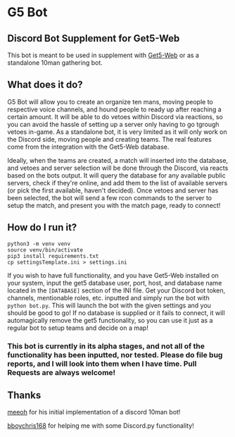 # G5 Bot
## Discord Bot Supplement for Get5-Web
This bot is meant to be used in supplement with [Get5-Web](https://github.com/phlexplexico/get5-web) or as a standalone 10man gathering bot.

## What does it do?
G5 Bot will allow you to create an organize ten mans, moving people to respective voice channels, and hound people to ready up after reaching a certain amount. It will be able to do vetoes within Discord via reactions, so you can avoid the hassle of setting up a server only having to go tgrough vetoes in-game. As a standalone bot, it is very limited as it will only work on the Discord side, moving people and creating teams. The real features come from the integration with the Get5-Web database.

Ideally, when the teams are created, a match will inserted into the database, and vetoes and server selection will be done through the Discord, via reacts based on the bots output. It will query the database for any available public servers, check if they're online, and add them to the list of available servers (or pick the first available, haven't decided). Once vetoes and server has been selected, the bot will send a few rcon commands to the server to setup the match, and present you with the match page, ready to connect!

## How do I run it?
```
python3 -m venv venv
source venv/bin/activate
pip3 install requirements.txt
cp settingsTemplate.ini > settings.ini
```

If you wish to have full functionality, and you have Get5-Web installed on your system, input the get5 database user, port, host, and database name located in the `[DATABASE]` section of the INI file. Get your Discord bot token, channels, mentionable roles, etc. inputted and simply run the bot with `python bot.py`. This will launch the bot with the given settings and you should be good to go! If no database is supplied or it fails to connect, it will automagically remove the get5 functionality, so you can use it just as a regular bot to setup teams and decide on a map!

### This bot is currently in its alpha stages, and not all of the functionality has been inputted, nor tested. Please do file bug reports, and I will look into them when I have time. Pull Requests are always welcome!

## Thanks
[meeoh](https://github.com/meeoh) for his initial implementation of a discord 10man bot!

[bboychris168](https://github.com/bboychris168) for helping me with some Discord.py functionality!
